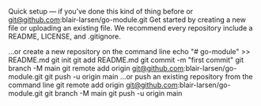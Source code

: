 Quick setup — if you’ve done this kind of thing before
or	
git@github.com:blair-larsen/go-module.git
Get started by creating a new file or uploading an existing file. We recommend every repository include a README, LICENSE, and .gitignore.

…or create a new repository on the command line
echo "# go-module" >> README.md
git init
git add README.md
git commit -m "first commit"
git branch -M main
git remote add origin git@github.com:blair-larsen/go-module.git
git push -u origin main
…or push an existing repository from the command line
git remote add origin git@github.com:blair-larsen/go-module.git
git branch -M main
git push -u origin main
